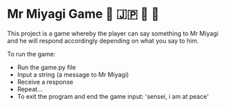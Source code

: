 # Mr Miyagi Game 🥋 🇯🇵 🍙 👴

This project is a game whereby the player can say something to Mr Miyagi 
and he will respond accordingly depending on what you say to him.

To run the game:
- Run the game.py file
- Input a string (a message to Mr Miyagi)
- Receive a response
- Repeat...
- To exit the program and end the game input: 'sensei, i am at peace'